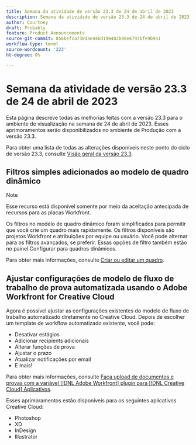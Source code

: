 ```yaml
---
title: Semana da atividade de versão 23.3 de 24 de abril de 2023
description: Semana da atividade de versão 23.3 de 24 de abril de 2023
author: Courtney
draft: Probably
feature: Product Announcements
source-git-commit: 056befca730dae446d190402b06e6793bfe9b9a1
workflow-type: tm+mt
source-wordcount: '223'
ht-degree: 0%

---
```


# Semana da atividade de versão 23.3 de 24 de abril de 2023

Esta página descreve todas as melhorias feitas com a versão 23.3 para o ambiente de visualização na semana de 24 de abril de 2023. Esses aprimoramentos serão disponibilizados no ambiente de Produção com a versão 23.3.

Para obter uma lista de todas as alterações disponíveis neste ponto do ciclo de versão 23.3, consulte [Visão geral da versão 23.3](/help/quicksilver/product-announcements/product-releases/23.3-release-activity/23-3-release-overview.md).

## Filtros simples adicionados ao modelo de quadro dinâmico

>[!NOTE]
>
>Esse recurso está disponível somente por meio da aceitação antecipada de recursos para as placas Workfront.

Os filtros no modelo de quadro dinâmico foram simplificados para permitir que você crie um quadro mais rapidamente. Os filtros disponíveis são projetos Workfront e atribuições por equipe ou usuário. Você pode alternar para os filtros avançados, se preferir. Essas opções de filtro também estão no painel Configurar para quadros dinâmicos.

Para obter mais informações, consulte [Criar ou editar um quadro](/help/quicksilver/agile/get-started-with-boards/create-edit-board.md).

## Ajustar configurações de modelo de fluxo de trabalho de prova automatizada usando o Adobe Workfront for Creative Cloud

Agora é possível ajustar as configurações existentes do modelo de fluxo de trabalho automatizado diretamente no Creative Cloud. Depois de escolher um template de workflow automatizado existente, você pode:

* Desativar estágios
* Adicionar recipients adicionais
* Alterar funções de prova
* Ajustar o prazo
* Atualizar notificações por email
* E mais!

Para obter mais informações, consulte [Faça upload de documentos e provas com a variável [!DNL Adobe Workfront] plugin para [!DNL Creative Cloud] Aplicativos](/help/quicksilver/workfront-integrations-and-apps/adobe-workfront-for-creative-cloud/wf-cc-docs-proofs-toc.md).

Esses aprimoramentos estão disponíveis para os seguintes aplicativos Creative Cloud:

* Photoshop
* XD
* InDesign
* Illustrator





<!-- HTML you might need

Video link

[View a video demonstration of this feature](ADD URL){target=_blank}

Off-cycle note for weekly pages

>[!NOTE]
>
>Preview release: February 9, 2023; Planned Production release: February 23, 2023



-->